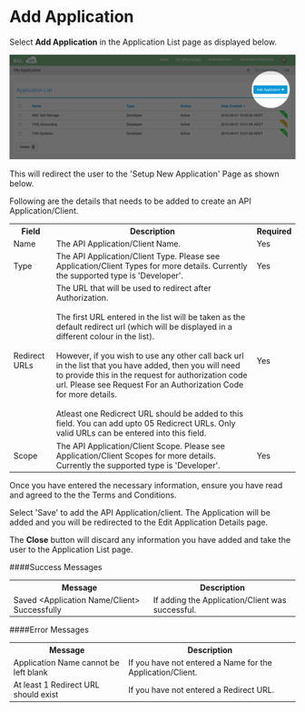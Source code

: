 # Add Application

Select **Add Application** in the Application List page as displayed below.

![Add Application](AddApplication.png)

This will redirect the user to the 'Setup New Application' Page as shown below.





Following are the details that needs to be added to create an API Application/Client.

<table>
    <tr>
        <th>Field</th>
        <th>Description</th>
        <th>Required</th>
    </tr>
    <tr>
        <td>Name</td>
        <td>The API Application/Client Name.</td>
        <td>Yes</td>
    </tr>
    <tr>
        <td>Type</td>
        <td>The API Application/Client Type. Please see Application/Client Types for more details.  Currently the supported type is 'Developer'.</td>
        <td>Yes</td>
    </tr>
    <tr>
        <td>Redirect URLs</td>
        <td>The URL that will be used to redirect after Authorization.  <br><br>The first URL entered in the list will be taken as the default redirect url (which will be displayed in a different colour in the list).  <br><br>However, if you wish to use any other call back url in the list that you have added, then you will need to provide this in the request for authorization code url.  Please see Request For an Authorization Code for more details.  <br><br>Atleast one Redicrect URL should be added to this field.  You can add upto 05 Redicrect URLs.  Only valid URLs can be entered into this field.</td>
        <td>Yes</td>
    </tr>
    <tr>
        <td>Scope</td>
        <td>The API Application/Client Scope. Please see Application/Client Scopes for more details.  Currently the supported type is 'Developer'.</td>
        <td>Yes</td>
    </tr>
</table>

Once you have entered the necessary information, ensure you have read and agreed to the the Terms and Conditions.

Select 'Save' to add the API Application/client. The Application will be added and you will be redirected to the Edit Application Details page.

The **Close** button will discard any information you have added and take the user to the Application List page.


####Success Messages

<table>
    <tr>
        <th>Message</th>
        <th>Description</th>
    </tr>
    <tr>
        <td>Saved &lt;Application Name/Client&gt; Successfully</td>
        <td>If adding the Application/Client was successful.</td>
    </tr>
</table>

####Error Messages

<table>
    <tr>
        <th>Message</th>
        <th>Description</th>
    </tr>
    <tr>
        <td>Application Name cannot be left blank</td>
        <td>If you have not entered a Name for the Application/Client.</td>
    </tr>
    <tr>
        <td>At least 1 Redirect URL should exist</td>
        <td>If you have not entered a Redirect URL.</td>
    </tr>
</table>
